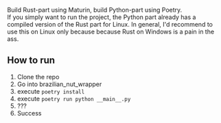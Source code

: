 Build Rust-part using Maturin, build Python-part using Poetry. <br>
If you simply want to run the project, the Python part already has a compiled version of the Rust part for Linux. In general, I'd recommend to use this on Linux only because because Rust on Windows is a pain in the ass.

## How to run
1. Clone the repo
2. Go into brazilian_nut_wrapper
3. execute `poetry install`
4. execute `poetry run python __main__.py`
5. ???
6. Success
